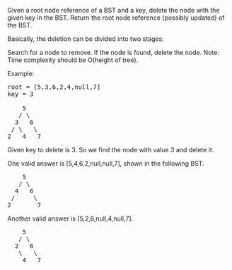Given a root node reference of a BST and a key, delete the node with the given key in the BST. Return the root node reference (possibly updated) of the BST.

Basically, the deletion can be divided into two stages:

Search for a node to remove.
If the node is found, delete the node.
Note: Time complexity should be O(height of tree).

Example:
<pre>
root = [5,3,6,2,4,null,7]
key = 3

    5
   / \
  3   6
 / \   \
2   4   7
</pre>

Given key to delete is 3. So we find the node with value 3 and delete it.

One valid answer is [5,4,6,2,null,null,7], shown in the following BST.

<pre>
    5
   / \
  4   6
 /     \
2       7
</pre>

Another valid answer is [5,2,6,null,4,null,7].
<pre>
    5
   / \
  2   6
   \   \
    4   7
</pre>
